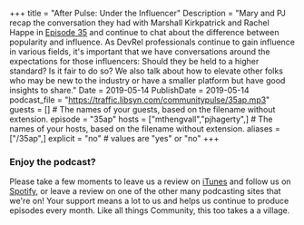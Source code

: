 +++
title = "After Pulse: Under the Influencer"
Description = "Mary and PJ recap the conversation they had with Marshall Kirkpatrick and Rachel Happe in [Episode 35](http://communitypulse.io/35-under-the-influencers/) and continue to chat about the difference between popularity and influence. As DevRel professionals continue to gain influence in various fields, it's important that we have conversations around the expectations for those influencers: Should they be held to a higher standard? Is it fair to do so? We also talk about how to elevate other folks who may be new to the industry or have a smaller platform but have good insights to share."
Date = 2019-05-14
PublishDate = 2019-05-14
podcast_file = "https://traffic.libsyn.com/communitypulse/35ap.mp3"
guests = [] # The names of your guests, based on the filename without extension.
episode = "35ap"
hosts = ["mthengvall","pjhagerty",] # The names of your hosts, based on the filename without extension.
aliases = ["/35ap",]
explicit = "no" # values are "yes" or "no"
+++
### Enjoy the podcast?
Please take a few moments to leave us a review on [iTunes](https://itunes.apple.com/us/podcast/community-pulse/id1218368182?mt=2) and follow us on [Spotify](https://open.spotify.com/show/3I7g5WfMSgpWu38zZMjet?si=565TMb81SaWwrJYbAIeOxQ), or leave a review on one of the other many podcasting sites that we're on! Your support means a lot to us and helps us continue to produce episodes every month. Like all things Community, this too takes a a village.
